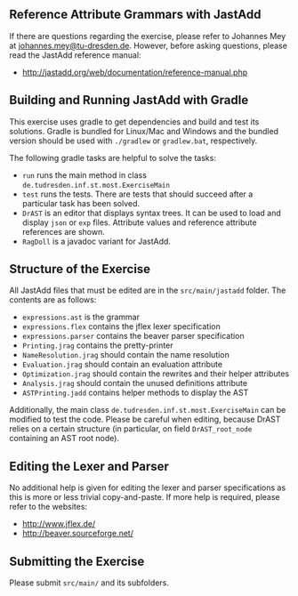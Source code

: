 ## Reference Attribute Grammars with JastAdd

If there are questions regarding the exercise, please refer to Johannes Mey
at johannes.mey@tu-dresden.de. However, before asking questions, please read the
JastAdd reference manual:

* <http://jastadd.org/web/documentation/reference-manual.php>

## Building and Running JastAdd with Gradle

This exercise uses gradle to get dependencies and build and test its solutions.
Gradle is bundled for Linux/Mac and Windows and the bundled version should be
used with `./gradlew` or `gradlew.bat`, respectively.


The following gradle tasks are helpful to solve the tasks:

* `run` runs the main method in class `de.tudresden.inf.st.most.ExerciseMain`
* `test` runs the tests. There are tests that should succeed after a
 particular task has been solved.
* `DrAST` is an editor that displays syntax trees. It can be used to load and
 display `json` or `exp` files. Attribute values and reference attribute
 references are shown.
* `RagDoll` is a javadoc variant for JastAdd.

## Structure of the Exercise

All JastAdd files that must be edited are in the `src/main/jastadd` folder. The contents are as follows:

* `expressions.ast` is the grammar
* `expressions.flex` contains the jflex lexer specification
* `expressions.parser` contains the beaver parser specification
* `Printing.jrag` contains the pretty-printer
* `NameResolution.jrag` should contain the name resolution
* `Evaluation.jrag` should contain an evaluation attribute
* `Optimization.jrag` should contain the rewrites and their helper attributes
* `Analysis.jrag` should contain the unused definitions attribute
* `ASTPrinting.jadd` contains helper methods to display the AST

Additionally, the main class `de.tudresden.inf.st.most.ExerciseMain` can be
modified to test the code. Please be careful when editing, because DrAST
relies on a certain structure (in particular, on field `DrAST_root_node`
containing an AST root node).

## Editing the Lexer and Parser

No additional help is given for editing the lexer and parser specifications as
this is more or less trivial copy-and-paste. If more help is required, please
refer to the websites:
* <http://www.jflex.de/>
* <http://beaver.sourceforge.net/>

## Submitting the Exercise

Please submit `src/main/` and its subfolders.